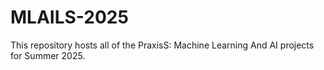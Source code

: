 # MLAILS-2025

This repository hosts all of the PraxisS: Machine Learning And AI projects for Summer 2025.